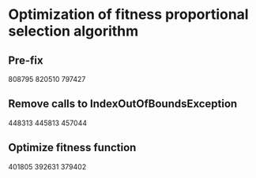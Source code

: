 # Optimization of fitness proportional selection algorithm
## Pre-fix
808795
820510
797427

## Remove calls to IndexOutOfBoundsException
448313
445813
457044

## Optimize fitness function
401805
392631
379402
